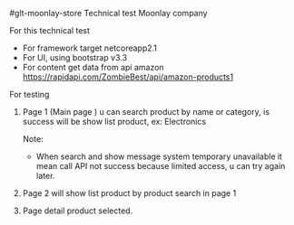 #glt-moonlay-store
Technical test Moonlay company

For this technical test 
- For framework target netcoreapp2.1
- For UI, using bootstrap v3.3
- For content get data from api amazon https://rapidapi.com/ZombieBest/api/amazon-products1


For testing
1. Page 1 (Main page ) u can search product by name or category, is success will be show list product, 
	ex: Electronics 

	Note:
	* When search and show message system temporary unavailable it mean call API not success because limited access, u can try again later.
	
2. Page 2 will show list product by product search in page 1
3. Page detail product selected.